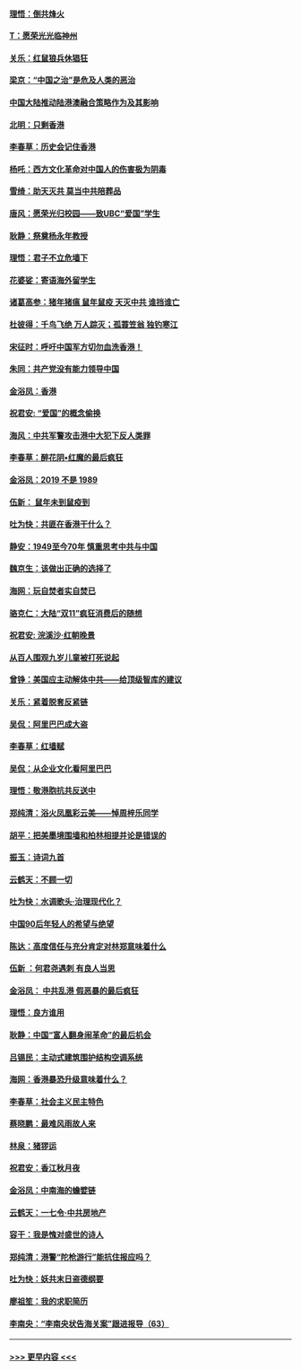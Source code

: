 #### [理悟：倒共烽火](../pages/nsc993/n11668844.md?t=11202355) 
#### [T：愿荣光光临神州](../pages/nsc993/n11668421.md?t=11202355) 
#### [关乐：红鼠狼兵休猖狂](../pages/nsc993/n11668378.md?t=11202355) 
#### [梁京：“中国之治”是危及人类的恶治](../pages/nsc993/n11668328.md?t=11202355) 
#### [中国大陆推动陆港澳融合策略作为及其影响](../pages/nsc993/n11668157.md?t=11202355) 
#### [北明：只剩香港](../pages/nsc993/n11668002.md?t=11202355) 
#### [李春草：历史会记住香港](../pages/nsc993/n11667927.md?t=11202355) 
#### [杨吒：西方文化革命对中国人的伤害极为阴毒](../pages/nsc993/n11664521.md?t=11202355) 
#### [雪绮：助天灭共 莫当中共陪葬品](../pages/nsc993/n11662650.md?t=11202355) 
#### [唐风：愿荣光归校园——致UBC“爱国”学生](../pages/nsc993/n11662194.md?t=11202355) 
#### [耿静：祭奠杨永年教授](../pages/nsc993/n11662514.md?t=11202355) 
#### [理悟：君子不立危墙下](../pages/nsc993/n11662172.md?t=11202355) 
#### [花婆娑：寄语海外留学生](../pages/nsc993/n11662121.md?t=11202355) 
#### [诸葛高参：猪年猪瘟 鼠年鼠疫 天灭中共 谁挡谁亡](../pages/nsc993/n11661980.md?t=11202355) 
#### [杜彼得：千鸟飞绝 万人踪灭；孤蓑笠翁 独钓寒江](../pages/nsc993/n11661170.md?t=11202355) 
#### [宋征时：呼吁中国军方切勿血洗香港！](../pages/nsc993/n11415318.md?t=11202355) 
#### [朱同：共产党没有能力领导中国](../pages/nsc993/n11660421.md?t=11202355) 
#### [金浴凤：香港](../pages/nsc993/n11660419.md?t=11202355) 
#### [祝君安: “爱国”的概念偷换](../pages/nsc993/n11659706.md?t=11202355) 
#### [海风：中共军警攻击港中大犯下反人类罪](../pages/nsc993/n11659632.md?t=11202355) 
#### [李春草：醉花阴•红魔的最后疯狂](../pages/nsc993/n11659287.md?t=11202355) 
#### [金浴凤：2019 不是 1989](../pages/nsc993/n11657663.md?t=11202355) 
#### [伍新： 鼠年未到鼠疫到](../pages/nsc993/n11655098.md?t=11202355) 
#### [吐为快：共匪在香港干什么？](../pages/nsc993/n11654891.md?t=11202355) 
#### [静安：1949至今70年 慎重思考中共与中国](../pages/nsc993/n11651244.md?t=11202355) 
#### [魏京生：该做出正确的选择了](../pages/nsc993/n11653084.md?t=11202355) 
#### [海网：玩自焚者实自焚已](../pages/nsc993/n11652423.md?t=11202355) 
#### [骆克仁：大陆“双11”疯狂消费后的随想](../pages/nsc993/n11652305.md?t=11202355) 
#### [祝君安: 浣溪沙·红朝晚景](../pages/nsc993/n11652258.md?t=11202355) 
#### [从百人围观九岁儿童被打死说起](../pages/nsc993/n11651030.md?t=11202355) 
#### [曾铮：美国应主动解体中共——给顶级智库的建议](../pages/nsc993/n11649888.md?t=11202355) 
#### [关乐：紧着脱套反紧链](../pages/nsc993/n11649069.md?t=11202355) 
#### [吴侃：阿里巴巴成大盗](../pages/nsc993/n11645523.md?t=11202355) 
#### [李春草：红墙赋](../pages/nsc993/n11646389.md?t=11202355) 
#### [吴侃：从企业文化看阿里巴巴](../pages/nsc993/n11645476.md?t=11202355) 
#### [理悟：敬港胞抗共反送中](../pages/nsc993/n11645466.md?t=11202355) 
#### [郑纯清：浴火凤凰彩云美——悼周梓乐同学](../pages/nsc993/n11645155.md?t=11202355) 
#### [胡平：把美墨境围墙和柏林相提并论是错误的](../pages/nsc993/n11645134.md?t=11202355) 
#### [振玉：诗词九首](../pages/nsc993/n11644081.md?t=11202355) 
#### [云鹤天：不顾一切](../pages/nsc993/n11643508.md?t=11202355) 
#### [吐为快：水调歌头·治理现代化？](../pages/nsc993/n11643485.md?t=11202355) 
#### [中国90后年轻人的希望与绝望](../pages/nsc993/n11642317.md?t=11202355) 
#### [陈达：高度信任与充分肯定对林郑意味着什么](../pages/nsc993/n11641441.md?t=11202355) 
#### [伍新 ：何君尧遇刺 有良人当思](../pages/nsc993/n11641503.md?t=11202355) 
#### [金浴凤： 中共乱港  假恶暴的最后疯狂](../pages/nsc993/n11641495.md?t=11202355) 
#### [理悟：良方谁用](../pages/nsc993/n11641463.md?t=11202355) 
#### [耿静：中国“富人翻身闹革命”的最后机会](../pages/nsc993/n11640655.md?t=11202355) 
#### [吕锡民：主动式建筑围护结构空调系统](../pages/nsc993/n11640168.md?t=11202355) 
#### [海网：香港暴恐升级意味着什么？](../pages/nsc993/n11635904.md?t=11202355) 
#### [李春草：社会主义民主特色](../pages/nsc993/n11634657.md?t=11202355) 
#### [蔡晓鹏：最难风雨故人来](../pages/nsc993/n11633145.md?t=11202355) 
#### [林泉：猪猡运](../pages/nsc993/n11631469.md?t=11202355) 
#### [祝君安：香江秋月夜](../pages/nsc993/n11631440.md?t=11202355) 
#### [金浴凤：中南海的蟾嬖链](../pages/nsc993/n11631290.md?t=11202355) 
#### [云鹤天：一七令·中共房地产](../pages/nsc993/n11630084.md?t=11202355) 
#### [容干：我是愧对盛世的诗人](../pages/nsc993/n11630059.md?t=11202355) 
#### [郑纯清：港警“陀枪游行”能抗住报应吗？](../pages/nsc993/n11629999.md?t=11202355) 
#### [吐为快：妖共末日盗德纲要](../pages/nsc993/n11628610.md?t=11202355) 
#### [廖祖笙：我的求职简历](../pages/nsc993/n11628492.md?t=11202355) 
#### [李南央：“李南央状告海关案”跟进报导（63）](../pages/nsc993/n11627039.md?t=11202355) 

----
#### [ >>> 更早内容 <<< ](../indexes/nsc993-earlier.md)
